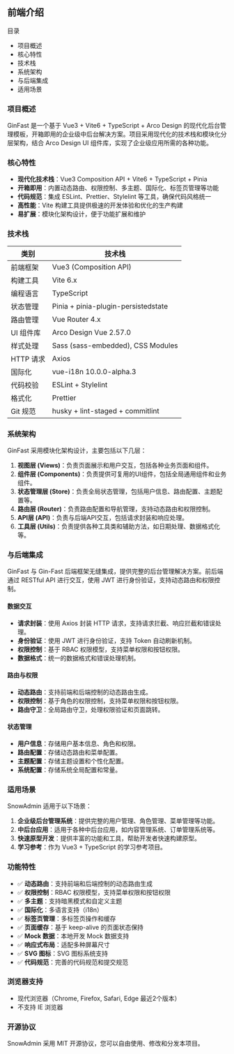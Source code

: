 ## 前端介绍

目录

- 项目概述
- 核心特性
- 技术栈
- 系统架构
- 与后端集成
- 适用场景

### 项目概述

GinFast 是一个基于 Vue3 + Vite6 + TypeScript + Arco Design 的现代化后台管理模板，开箱即用的企业级中后台解决方案。项目采用现代化的技术栈和模块化分层架构，结合 Arco Design UI 组件库，实现了企业级应用所需的各种功能。

### 核心特性

- **现代化技术栈**：Vue3 Composition API + Vite6 + TypeScript + Pinia
- **开箱即用**：内置动态路由、权限控制、多主题、国际化、标签页管理等功能
- **代码规范**：集成 ESLint、Prettier、Stylelint 等工具，确保代码风格统一
- **高性能**：Vite 构建工具提供极速的开发体验和优化的生产构建
- **易扩展**：模块化架构设计，便于功能扩展和维护

### 技术栈

| 类别 | 技术栈 |
|------|--------|
| 前端框架 | Vue3 (Composition API) |
| 构建工具 | Vite 6.x |
| 编程语言 | TypeScript |
| 状态管理 | Pinia + pinia-plugin-persistedstate |
| 路由管理 | Vue Router 4.x |
| UI 组件库 | Arco Design Vue 2.57.0 |
| 样式处理 | Sass (sass-embedded), CSS Modules |
| HTTP 请求 | Axios |
| 国际化 | vue-i18n 10.0.0-alpha.3 |
| 代码校验 | ESLint + Stylelint |
| 格式化 | Prettier |
| Git 规范 | husky + lint-staged + commitlint |

### 系统架构

GinFast 采用模块化架构设计，主要包括以下几层：

1. **视图层 (Views)**：负责页面展示和用户交互，包括各种业务页面和组件。
2. **组件层 (Components)**：负责提供可复用的UI组件，包括全局通用组件和业务组件。
3. **状态管理层 (Store)**：负责全局状态管理，包括用户信息、路由配置、主题配置等。
4. **路由层 (Router)**：负责路由配置和导航管理，支持动态路由和权限控制。
5. **API层 (API)**：负责与后端API交互，包括请求封装和响应处理。
6. **工具层 (Utils)**：负责提供各种工具类和辅助方法，如日期处理、数据格式化等。

### 与后端集成

GinFast 与 Gin-Fast 后端框架无缝集成，提供完整的后台管理解决方案。前后端通过 RESTful API 进行交互，使用 JWT 进行身份验证，支持动态路由和权限控制。

#### 数据交互

- **请求封装**：使用 Axios 封装 HTTP 请求，支持请求拦截、响应拦截和错误处理。
- **身份验证**：使用 JWT 进行身份验证，支持 Token 自动刷新机制。
- **权限控制**：基于 RBAC 权限模型，支持菜单权限和按钮权限。
- **数据格式**：统一的数据格式和错误处理机制。

#### 路由与权限

- **动态路由**：支持前端和后端控制的动态路由生成。
- **权限控制**：基于角色的权限控制，支持菜单权限和按钮权限。
- **路由守卫**：全局路由守卫，处理权限验证和页面跳转。

#### 状态管理

- **用户信息**：存储用户基本信息、角色和权限。
- **路由配置**：存储动态路由和菜单配置。
- **主题配置**：存储主题设置和个性化配置。
- **系统配置**：存储系统全局配置和常量。

### 适用场景

SnowAdmin 适用于以下场景：

1. **企业级后台管理系统**：提供完整的用户管理、角色管理、菜单管理等功能。
2. **中后台应用**：适用于各种中后台应用，如内容管理系统、订单管理系统等。
3. **快速原型开发**：提供丰富的功能和工具，帮助开发者快速构建原型。
4. **学习参考**：作为 Vue3 + TypeScript 的学习参考项目。

### 功能特性

- ✅ **动态路由**：支持前端和后端控制的动态路由生成
- ✅ **权限控制**：RBAC 权限模型，支持菜单权限和按钮权限
- ✅ **多主题**：支持暗黑模式和自定义主题
- ✅ **国际化**：多语言支持（i18n）
- ✅ **标签页管理**：多标签页操作和缓存
- ✅ **页面缓存**：基于 keep-alive 的页面状态保持
- ✅ **Mock 数据**：本地开发 Mock 数据支持
- ✅ **响应式布局**：适配多种屏幕尺寸
- ✅ **SVG 图标**：SVG 图标系统支持
- ✅ **代码规范**：完善的代码规范和提交规范

### 浏览器支持

- 现代浏览器（Chrome, Firefox, Safari, Edge 最近2个版本）
- 不支持 IE 浏览器

### 开源协议

SnowAdmin 采用 MIT 开源协议，您可以自由使用、修改和分发本项目。